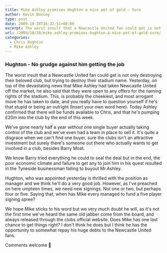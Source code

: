 ```yaml
---
title: Mike Ashley promises Hughton a nice pot of gold – Sure
author: Kevin Doocey
type: post
date: 2009-10-28T16:32:51+00:00
excerpt: The worst insult that a Newcastle United fan could get is not only destroying their beloved
url: /2009/10/28/mike-ashley-promises-hughton-a-nice-pot-of-gold-sure/
categories:
  - Chris Hughton
  - Mike Ashley
---
```


### Hughton - No grudge against him getting the job

The worst insult that a Newcastle United fan could get is not only destroying their beloved club, but trying to destroy their stadium name. Yesterday, on top of the devastating news that Mike Ashley had taken Newcastle United off the market, he also said that they were open to any offers for the naming rights of the stadium. This, is probably the cheekiest, and most arrogant move he has taken to date, and you really have to question yourself if he's that stupid or being an outright (Insert your own word here). Today Ashley confirmed that there will be funds available to Chris, and that he's pumping £20m into the club by the end of this week.

We've gone nearly half a year without one single buyer actually taking control of the club and we've even had a team in place to sell it. It's quite a disgrace when we can't find one buyer, sure the clubs isn't an attractive investment but surely there's someone out there who actually wants to get involved in a club, besides Barry Moat.

We know Barry tried everything he could to seal the deal but in the end, the poor economic climate and failure to get any to join him in his quest resulted in the Tyneside businessman failing to buyout Mr.Ashley.

Hughton, who was appointed yesterday is thrilled with the position as manager and we think he'll do a very good job. However, as I've preached on here umpteen times, we need new signings. Not one or two, but perhaps four or five. Saying that, when has Mike every managed to fund a five player signing spree?

We hope Mike sticks to his word but we very much doubt he will, as it's not the first time we've heard the same old jabber come from the board, and always released through the clubs official website. Does Mike has one last chance to get things right? I don't think he does but I think he has the opportunity to somewhat repay his huge debts to the Newcastle United fans.

Comments welcome 🙂
